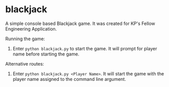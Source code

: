 # blackjack

A simple console based Blackjack game. It was created for KP's Fellow Engineering Application.

Running the game:
1) Enter `python blackjack.py` to start the game. It will prompt for player name before starting the game.

Alternative routes:
1) Enter `python blackjack.py <Player Name>`. It will start the game with the player name assigned to the command line argument.